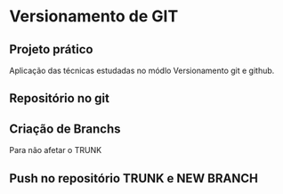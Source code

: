 # Versionamento de GIT

## Projeto prático
Aplicação das técnicas estudadas no módlo Versionamento git e github.

## Repositório no git

## Criação de Branchs
Para não afetar o TRUNK

## Push no repositório TRUNK e NEW BRANCH
